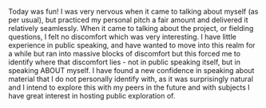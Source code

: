 Today was fun! I was very nervous when it came to talking about myself (as per usual), but practiced my personal pitch a fair amount and delivered it relatively seamlessly. When it came to talking about the project, or fielding questions, I felt no discomfort which was very interesting. I have little experience in public speaking, and have wanted to move into this realm for a while but ran into massive blocks of discomfort but this forced me to identify where that discomfort lies - not in public speaking itself, but in speaking ABOUT myself. I have found a new confidence in speaking about material that I do not personally identify with, as it was surprisingly natural and I intend to explore this with my peers in the future and with subjects I have great interest in hosting public exploration of.
